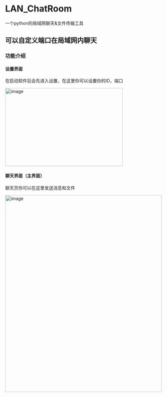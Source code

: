 # LAN_ChatRoom
一个python的局域网聊天&amp;文件传输工具
## 可以自定义端口在局域网内聊天
### 功能介绍
#### 设置界面
在启动软件后会先进入设置，在这里你可以设置你的ID，端口

<img width="377" height="250" alt="image" src="https://github.com/user-attachments/assets/e3a7349e-c1b2-4c6f-8677-15ae0f7a57e3" />

#### 聊天界面（主界面）
聊天页你可以在这里发送消息和文件

<img width="502" height="630" alt="image" src="https://github.com/user-attachments/assets/df6a107e-09e1-402c-bbc0-1ca44255ee2c" />
